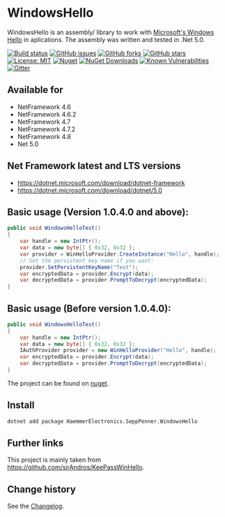 WindowsHello
====================================

WindowsHello is an assembly/ library to work with [Microsoft's Windows Hello](https://support.microsoft.com/de-de/help/17215/windows-10-what-is-hello) in aplications.
The assembly was written and tested in .Net 5.0.

[![Build status](https://ci.appveyor.com/api/projects/status/a8h66id7bqk07n79?svg=true)](https://ci.appveyor.com/project/SeppPenner/windowshello)
[![GitHub issues](https://img.shields.io/github/issues/SeppPenner/WindowsHello.svg)](https://github.com/SeppPenner/WindowsHello/issues)
[![GitHub forks](https://img.shields.io/github/forks/SeppPenner/WindowsHello.svg)](https://github.com/SeppPenner/WindowsHello/network)
[![GitHub stars](https://img.shields.io/github/stars/SeppPenner/WindowsHello.svg)](https://github.com/SeppPenner/WindowsHello/stargazers)
[![License: MIT](https://img.shields.io/badge/License-MIT-blue.svg)](https://raw.githubusercontent.com/SeppPenner/WindowsHello/master/License.txt)
[![Nuget](https://img.shields.io/badge/WindowsHello-Nuget-brightgreen.svg)](https://www.nuget.org/packages/HaemmerElectronics.SeppPenner.WindowsHello/)
[![NuGet Downloads](https://img.shields.io/nuget/dt/HaemmerElectronics.SeppPenner.WindowsHello.svg)](https://www.nuget.org/packages/HaemmerElectronics.SeppPenner.WindowsHello/)
[![Known Vulnerabilities](https://snyk.io/test/github/SeppPenner/WindowsHello/badge.svg)](https://snyk.io/test/github/SeppPenner/WindowsHello)
[![Gitter](https://badges.gitter.im/WindowsHello2/community.svg)](https://gitter.im/WindowsHello2/community?utm_source=badge&utm_medium=badge&utm_campaign=pr-badge)

## Available for
* NetFramework 4.6
* NetFramework 4.6.2
* NetFramework 4.7
* NetFramework 4.7.2
* NetFramework 4.8
* Net 5.0

## Net Framework latest and LTS versions
* https://dotnet.microsoft.com/download/dotnet-framework
* https://dotnet.microsoft.com/download/dotnet/5.0

## Basic usage (Version 1.0.4.0 and above):
```csharp
public void WindowsHelloTest()
{
    var handle = new IntPtr();
    var data = new byte[] { 0x32, 0x32 };
    var provider = WinHelloProvider.CreateInstance("Hello", handle);
    // Set the persistent key name if you want:
    provider.SetPersistentKeyName("Test");
    var encryptedData = provider.Encrypt(data);
    var decryptedData = provider.PromptToDecrypt(encryptedData);
}
```

## Basic usage (Before version 1.0.4.0):
```csharp
public void WindowsHelloTest()
{
    var handle = new IntPtr();
    var data = new byte[] { 0x32, 0x32 };
    IAuthProvider provider = new WinHelloProvider("Hello", handle);
    var encryptedData = provider.Encrypt(data);
    var decryptedData = provider.PromptToDecrypt(encryptedData);
}
```

The project can be found on [nuget](https://www.nuget.org/packages/HaemmerElectronics.SeppPenner.WindowsHello/).

## Install

```bash
dotnet add package HaemmerElectronics.SeppPenner.WindowsHello
```

## Further links
This project is mainly taken from https://github.com/sirAndros/KeePassWinHello.

Change history
--------------

See the [Changelog](https://github.com/SeppPenner/WindowsHello/blob/master/Changelog.md).
